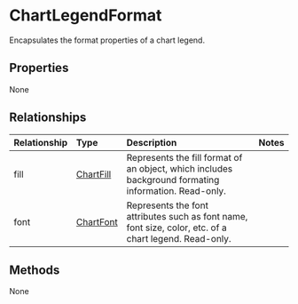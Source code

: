 # ChartLegendFormat

Encapsulates the format properties of a chart legend.

## Properties
None

## Relationships
| Relationship | Type    |Description|Notes |
|:---------------|:--------|:----------|:-----|
|fill|[ChartFill](chartfill.md)|Represents the fill format of an object, which includes background formating information. Read-only.||
|font|[ChartFont](chartfont.md)|Represents the font attributes such as font name, font size, color, etc. of a chart legend. Read-only.||

## Methods
None


